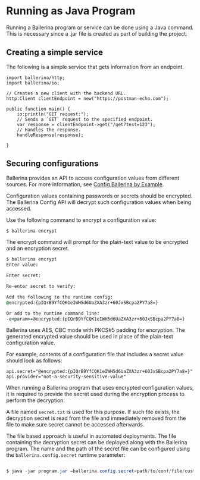 # Running as Java Program

Running a Ballerina program or service can be done using a Java command. This is necessary since a .jar file is created as part of building the project.

## Creating a simple service

The following is a simple service that gets information from an endpoint.

```ballerina
import ballerina/http;
import ballerina/io;

// Creates a new client with the backend URL.
http:Client clientEndpoint = new("https://postman-echo.com");

public function main() {
    io:println("GET request:");
    // Sends a `GET` request to the specified endpoint.
    var response = clientEndpoint->get("/get?test=123");
    // Handles the response.
    handleResponse(response);

}
```

## Securing configurations

Ballerina provides an API to access configuration values from different sources. For more information, see [Config Ballerina by Example](https://ballerina.io/learn/by-example/config-api.html).

Configuration values containing passwords or secrets should be encrypted. The Ballerina Config API will decrypt such configuration values when being accessed.

Use the following command to encrypt a configuration value:

```cmd
$ ballerina encrypt
```

The encrypt command will prompt for the plain-text value to be encrypted and an encryption secret.

```cmd
$ ballerina encrypt
Enter value:

Enter secret:

Re-enter secret to verify:

Add the following to the runtime config:
@encrypted:{pIQrB9YfCQK1eIWH5d6UaZXA3zr+60JxSBcpa2PY7a8=}

Or add to the runtime command line:
-e<param>=@encrypted:{pIQrB9YfCQK1eIWH5d6UaZXA3zr+60JxSBcpa2PY7a8=}
```

Ballerina uses AES, CBC mode with PKCS#5 padding for encryption. The generated encrypted value should be used in place of the plain-text configuration value.

For example, contents of a configuration file that includes a secret value should look as follows:

```
api.secret="@encrypted:{pIQrB9YfCQK1eIWH5d6UaZXA3zr+60JxSBcpa2PY7a8=}"
api.provider="not-a-security-sensitive-value"
```

When running a Ballerina program that uses encrypted configuration values, it is required to provide the secret used during the encryption process to perform the decryption.

A file named `secret.txt` is used for this purpose. If such file exists, the decryption secret is read from the file and immediately removed from the file to make sure secret cannot be accessed afterwards.

The file based approach is useful in automated deployments. The file containing the decryption secret can be deployed along with the Ballerina program. The name and the path of the secret file can be configured using the `ballerina.config.secret` runtime parameter:

```java

$ java -jar program.jar —ballerina.config.secret=path/to/conf/file/custom-config-file-name.conf

```
